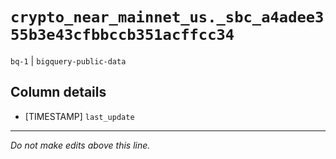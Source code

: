 # `crypto_near_mainnet_us._sbc_a4adee355b3e43cfbbccb351acffcc34`
`bq-1` | `bigquery-public-data`

## Column details
* [TIMESTAMP] `last_update`

-------------------------------------------------------------------------------
*Do not make edits above this line.*
